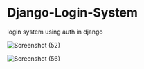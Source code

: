 # Django-Login-System
login system using auth in django

![Screenshot (52)](https://user-images.githubusercontent.com/54316119/79011212-32b5e300-7b81-11ea-8ac1-d415b1c3a2cd.png)

![Screenshot (56)](https://user-images.githubusercontent.com/54316119/79011326-6abd2600-7b81-11ea-8c9c-cd0af9bc0f5a.png)

